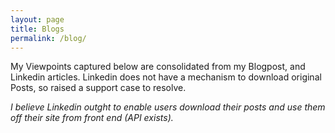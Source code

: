 ```yaml
---
layout: page
title: Blogs
permalink: /blog/
---
```

My Viewpoints captured below are consolidated from my Blogpost, and Linkedin articles. Linkedin does not have a mechanism to download original Posts, so raised a support case to resolve.

<i>I believe Linkedin outght to enable users download their posts and use them off their site from front end (API exists). <i>